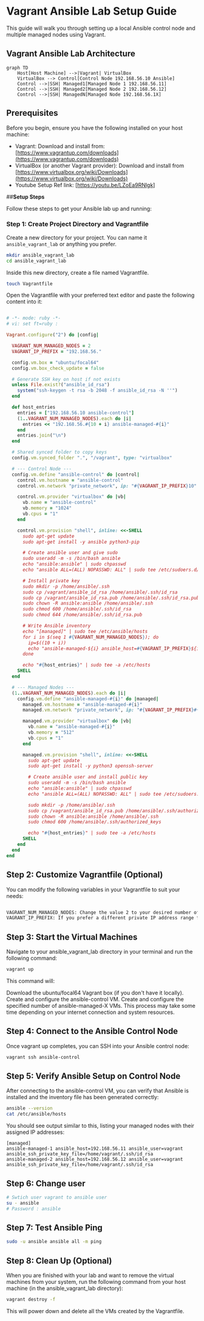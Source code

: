# **Vagrant Ansible Lab Setup Guide**

This guide will walk you through setting up a local Ansible control node and multiple managed nodes using Vagrant.

## **Vagrant Ansible Lab Architecture**


```mermaid
graph TD
    Host[Host Machine] -->|Vagrant| VirtualBox
    VirtualBox --> Control[Control Node 192.168.56.10 Ansible]
    Control -->|SSH| Managed1[Managed Node 1 192.168.56.11]
    Control -->|SSH| Managed2[Managed Node 2 192.168.56.12]
    Control -->|SSH| ManagedN[Managed Node 192.168.56.1X]

```

## **Prerequisites**

Before you begin, ensure you have the following installed on your host machine:

- Vagrant: Download and install from: [https://www.vagrantup.com/downloads](https://www.vagrantup.com/downloads)
- VirtualBox (or another Vagrant provider): Download and install from [https://www.virtualbox.org/wiki/Downloads](https://www.virtualbox.org/wiki/Downloads)
- Youtube Setup Ref link: [https://youtu.be/LZoEa9RNlgk]

##**Setup Steps**

Follow these steps to get your Ansible lab up and running:

### **Step 1: Create Project Directory and Vagrantfile**

Create a new directory for your project. You can name it `ansible_vagrant_lab` or anything you prefer.

```bash
mkdir ansible_vagrant_lab
cd ansible_vagrant_lab
```

Inside this new directory, create a file named Vagrantfile.

```bash
touch Vagrantfile
```

Open the Vagrantfile with your preferred text editor and paste the following content into it:

```ruby

# -*- mode: ruby -*-
# vi: set ft=ruby :

Vagrant.configure("2") do |config|

  VAGRANT_NUM_MANAGED_NODES = 2
  VAGRANT_IP_PREFIX = "192.168.56."

  config.vm.box = "ubuntu/focal64"
  config.vm.box_check_update = false

  # Generate SSH key on host if not exists
  unless File.exist?("ansible_id_rsa")
    system("ssh-keygen -t rsa -b 2048 -f ansible_id_rsa -N ''")
  end

  def host_entries
    entries = ["192.168.56.10 ansible-control"]
    (1..VAGRANT_NUM_MANAGED_NODES).each do |i|
      entries << "192.168.56.#{10 + i} ansible-managed-#{i}"
    end
    entries.join("\n")
  end

  # Shared synced folder to copy keys
  config.vm.synced_folder ".", "/vagrant", type: "virtualbox"

  # --- Control Node ---
  config.vm.define "ansible-control" do |control|
    control.vm.hostname = "ansible-control"
    control.vm.network "private_network", ip: "#{VAGRANT_IP_PREFIX}10"

    control.vm.provider "virtualbox" do |vb|
      vb.name = "ansible-control"
      vb.memory = "1024"
      vb.cpus = "1"
    end

    control.vm.provision "shell", inline: <<-SHELL
      sudo apt-get update
      sudo apt-get install -y ansible python3-pip

      # Create ansible user and give sudo
      sudo useradd -m -s /bin/bash ansible
      echo "ansible:ansible" | sudo chpasswd
      echo "ansible ALL=(ALL) NOPASSWD: ALL" | sudo tee /etc/sudoers.d/ansible

      # Install private key
      sudo mkdir -p /home/ansible/.ssh
      sudo cp /vagrant/ansible_id_rsa /home/ansible/.ssh/id_rsa
      sudo cp /vagrant/ansible_id_rsa.pub /home/ansible/.ssh/id_rsa.pub
      sudo chown -R ansible:ansible /home/ansible/.ssh
      sudo chmod 600 /home/ansible/.ssh/id_rsa
      sudo chmod 644 /home/ansible/.ssh/id_rsa.pub

      # Write Ansible inventory
      echo "[managed]" | sudo tee /etc/ansible/hosts
      for i in $(seq 1 #{VAGRANT_NUM_MANAGED_NODES}); do
        ip=$((10 + i))
        echo "ansible-managed-${i} ansible_host=#{VAGRANT_IP_PREFIX}${ip} ansible_user=ansible ansible_ssh_private_key_file=/home/ansible/.ssh/id_rsa" | sudo tee -a /etc/ansible/hosts
      done

      echo "#{host_entries}" | sudo tee -a /etc/hosts
    SHELL
  end

  # --- Managed Nodes ---
  (1..VAGRANT_NUM_MANAGED_NODES).each do |i|
    config.vm.define "ansible-managed-#{i}" do |managed|
      managed.vm.hostname = "ansible-managed-#{i}"
      managed.vm.network "private_network", ip: "#{VAGRANT_IP_PREFIX}#{10 + i}"

      managed.vm.provider "virtualbox" do |vb|
        vb.name = "ansible-managed-#{i}"
        vb.memory = "512"
        vb.cpus = "1"
      end

      managed.vm.provision "shell", inline: <<-SHELL
        sudo apt-get update
        sudo apt-get install -y python3 openssh-server

        # Create ansible user and install public key
        sudo useradd -m -s /bin/bash ansible
        echo "ansible:ansible" | sudo chpasswd
        echo "ansible ALL=(ALL) NOPASSWD: ALL" | sudo tee /etc/sudoers.d/ansible

        sudo mkdir -p /home/ansible/.ssh
        sudo cp /vagrant/ansible_id_rsa.pub /home/ansible/.ssh/authorized_keys
        sudo chown -R ansible:ansible /home/ansible/.ssh
        sudo chmod 600 /home/ansible/.ssh/authorized_keys

        echo "#{host_entries}" | sudo tee -a /etc/hosts
      SHELL
    end
  end
end


```
## **Step 2: Customize Vagrantfile (Optional)**

You can modify the following variables in your Vagrantfile to suit your needs:
```bash

VAGRANT_NUM_MANAGED_NODES: Change the value 2 to your desired number of Ansible managed nodes.
VAGRANT_IP_PREFIX: If you prefer a different private IP address range for your VMs, change "192.168.56." to your desired prefix.

```

## **Step 3: Start the Virtual Machines**

Navigate to your ansible_vagrant_lab directory in your terminal and run the following command:

```bash
vagrant up
```

This command will:

Download the ubuntu/focal64 Vagrant box (if you don't have it locally).
Create and configure the ansible-control VM.
Create and configure the specified number of ansible-managed-X VMs.
This process may take some time depending on your internet connection and system resources.

## **Step 4: Connect to the Ansible Control Node**

Once vagrant up completes, you can SSH into your Ansible control node:

```bash
vagrant ssh ansible-control
```

## **Step 5: Verify Ansible Setup on Control Node**

After connecting to the ansible-control VM, you can verify that Ansible is installed and the inventory file has been generated correctly:

```bash
ansible --version
cat /etc/ansible/hosts
```

You should see output similar to this, listing your managed nodes with their assigned IP addresses:
```text
[managed]
ansible-managed-1 ansible_host=192.168.56.11 ansible_user=vagrant ansible_ssh_private_key_file=/home/vagrant/.ssh/id_rsa
ansible-managed-2 ansible_host=192.168.56.12 ansible_user=vagrant ansible_ssh_private_key_file=/home/vagrant/.ssh/id_rsa
```

## **Step 6: Change user**

```bash 
# Swtich user vagrant to ansible user
su - ansible 
# Password : ansible
```

## **Step 7: Test Ansible Ping**

```bash
sudo -u ansible ansible all -m ping
```

## **Step 8: Clean Up (Optional)**
When you are finished with your lab and want to remove the virtual machines from your system, run the following command from your host machine (in the ansible_vagrant_lab directory):

```bash
vagrant destroy -f
```
This will power down and delete all the VMs created by the Vagrantfile.